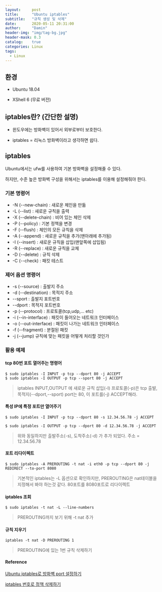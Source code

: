 ```yaml
---
layout:     post
title:      "Ubuntu iptables"
subtitle:   "규칙 생성 및 삭제"
date:       2020-05-11 20:31:00
author:     "Damin"
header-img: "img/tag-bg.jpg"
header-mask: 0.3
catalog:    true
categories: Linux
tags:
  - Linux
---
```


## 환경

- Ubuntu 18.04

- XShell 6 (무료 버전)

## iptables란? (간단한 설명)

- 윈도우에는 방화벽이 있어서 외부로부터 보호한다.

- iptables = 리눅스 방화벽이라고 생각하면 쉽다.

## iptables

Ubuntu에서는 ufw를 사용하여 기본 방화벽을 설정해줄 수 있다.

하지만, 수준 높은 방화벽 구성을 위해서는 iptables를 이용해 설정해줘야 한다.

### 기본 명령어

- -N (--new-chain) : 새로운 체인을 만듦
- -L (--list) : 새로운 규칙을 출력
- -X (--delete-chain) : 비어 있는 체인 삭제
- -P (--policy) : 기본 정책을 변경
- -F (--flush) : 체인의 모든 규칙을 삭제
- -A (--append) : 새로운 규칙을 추가(맨아래에 추가됨)
- -I (--insert) : 새로운 규칙을 삽입(맨앞쪽에 삽입됨)
- -R (--replace) : 새로운 규칙을 교체
- -D (--delete) : 규칙 삭제
- -C (--check) : 패킷 테스트

### 제어 옵션 명령어

- -s (--source) : 출발지 주소
- -d (--destination) : 목적지 주소
- --sport : 출발지 포트번호
- --dport : 목적지 포트번호
- -p (--protocol) : 프로토콜(tcp,udp,... etc)
- -i (--in-interface) : 패킷이 들어오는 네트워크 인터페이스
- -o (--out-interface) : 패킷이 나가는 네트워크 인터페이스
- -f (--fragment) : 분절된 패킷
- -j (--jump) 규칙에 맞는 패킷을 어떻게 처리할 것인가

### 활용 예제

#### tcp 80번 포트 열어주는 명령어

~~~
$ sudo iptables -I INPUT -p tcp --dport 80 -j ACCEPT
$ sudo iptables -I OUTPUT -p tcp --sport 80 -j ACCEPT
~~~

> iptables INPUT,OUTPUT 에 새로운 규칙 삽입(-I) 프로토콜(-p)은 tcp 출발,목적지(--dport,--sport) port는 80, 이 포트를(-j) ACCEPT해라.

#### 특성 IP에 특정 포트만 열어주기

~~~
$ sudo iptables -I INPUT -p tcp --dport 80 -s 12.34.56.78 -j ACCEPT

$ sudo iptables -I OUTPUT -p tcp --dport 80 -d 12.34.56.78 -j ACCEPT
~~~

> 위와 동일하지만 출발주소(-s), 도착주소(-d) 가 추가 되었다. 주소 = 12.34.56.78


#### 포트 리다이렉트

~~~
$ sudo iptables -A PREROUTING -t nat -i eth0 -p tcp --dport 80 -j REDIRECT --to-port 8080
~~~

> 기본적인 iptables는 -L 옵션으로 확인하지만, PREROUTING은 nat테이블을 지정해서 봐야 하는것 같다. 80포트를 8080포트로 리다이렉트

#### iptables 조회

~~~
$ sudo iptables -t nat -L --line-numbers
~~~

> PREROUTING까지 보기 위해 -t nat 추가

#### 규칙 지우기

~~~
iptables -t nat -D PREROUTING 1
~~~

> PREROUTING에 있는 1번 규칙 삭제하기

#### Reference

[Ubuntu iptables로 방화벽 port 설정하기](https://freestrokes.tistory.com/44)

[iptables 번호로 정책 삭제하기](https://goni9071.tistory.com/45)


<script src="https://utteranc.es/client.js" repo="damin8/blog-comment" issue-term="title" label="Comment" theme="github-light" crossorigin="anonymous" async>
</script>


